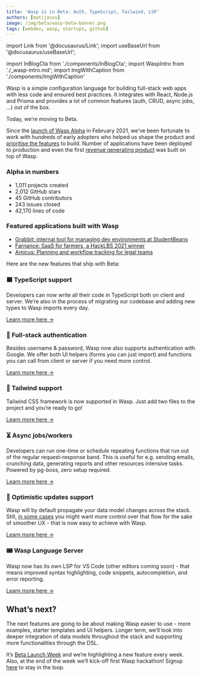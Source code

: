 ```yaml
---
title: 'Wasp is in Beta: Auth, TypeScript, Tailwind, LSP'
authors: [matijasos]
image: /img/beta/wasp-beta-banner.png
tags: [webdev, wasp, startups, github]
---
```


import Link from '@docusaurus/Link';
import useBaseUrl from '@docusaurus/useBaseUrl';

import InBlogCta from './components/InBlogCta';
import WaspIntro from './_wasp-intro.md';
import ImgWithCaption from './components/ImgWithCaption'

Wasp is a simple configuration language for building full-stack web apps with less code and ensured best practices. It integrates with React, Node.js and Prisma and provides a lot of common features (auth, CRUD, async jobs, ...) out of the box.

Today, we’re moving to Beta.

<!--truncate-->

Since the [launch of Wasp Alpha](https://news.ycombinator.com/item?id=26091956) in February 2021, we’ve been fortunate to work with hundreds of early adopters who helped us shape the product and [prioritise the features](/blog/2022/11/16/alpha-testing-program-post-mortem#the-feedback) to build. Number of applications have been deployed to production and even the first [revenue generating product](/blog/2022/11/26/erlis-amicus-usecase) was built on top of Wasp.

### Alpha in numbers

- 1,011 projects created
- 2,012 GitHub stars
- 45 GitHub contributors
- 243 issues closed
- 42,170 lines of code

### Featured applications built with Wasp

- [Grabbit: internal tool for managing dev environments at StudentBeans](/blog/2022/11/26/michael-curry-usecase)
- [Farnance: SaaS for farmers, a HackLBS 2021 winner](/blog/2022/10/28/farnance-hackathon-winner)
- [Amicus: Planning and workflow tracking for legal teams](/blog/2022/11/26/erlis-amicus-usecase)

Here are the new features that ship with Beta:

### 🟦 TypeScript support

Developers can now write all their code in TypeScript both on client and server. We’re also in the process of migrating our codebase and adding new types to Wasp imports every day.

[Learn more here →](/blog/2022/11/29/typescript-feature-announcement)

### 🔑 Full-stack authentication

Besides username & password, Wasp now also supports authentication with Google. We offer both UI helpers (forms you can just import) and functions you can call from client or server if you need more control.

[Learn more here →](/blog/2022/11/15/auth-feature-announcement)

### 💨 Tailwind support

Tailwind CSS framework is now supported in Wasp. Just add two files to the project and you’re ready to go!

[Learn more here →](/blog/2022/11/16/tailwind-feature-announcement)

### ⏳ Async jobs/workers

Developers can run one-time or schedule repeating functions that run out of the regular request-response band. This is useful for e.g. sending emails, crunching data, generating reports and other resources intensive tasks. Powered by pg-boss, zero setup required.

[Learn more here →](/blog/2022/06/15/jobs-feature-announcement)

### 🥛 Optimistic updates support

Wasp will by default propagate your data model changes across the stack. Still, [in some cases](https://wasp.sh/blog/2021/12/02/waspello#what-doesnt-work-yet)
you might want more control over that flow for the sake of smoother UX - that is now easy to achieve with Wasp.

[Learn more here →](/blog/2022/11/30/optimistic-update-feature-announcement)

### 📟 Wasp Language Server

Wasp now has its own LSP for VS Code (other editors coming soon) - that means improved syntax highlighting, code snippets, autocompletion, and error reporting.

[Learn more here →](/blog/2022/12/01/beta-ide-improvements)

## What’s next?

The next features are going to be about making Wasp easier to use - more examples, starter templates and UI helpers. Longer term, we’ll look into deeper integration of data models throughout the stack and supporting more functionalities through the DSL.

It’s [Beta Launch Week](/blog/2022/11/26/wasp-beta-launch-week) and we’re highlighting a new feature every week. Also, at the end of the week we’ll kick-off first Wasp hackathon! Signup [here](/#signup) to stay in the loop.
